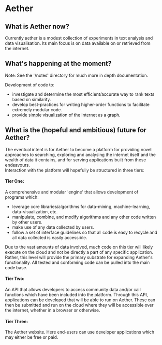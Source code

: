 # Aether


## What is Aether now?

Currently aether is a modest collection of experiments in text analysis and data visualisation. Its main focus is on data available 
on or retrieved from the internet.


## What's happening at the moment?

Note: See the '/notes' directory for much more in depth documentation. 

Development of code to:

-  investigate and determine the most efficient/accurate way to rank texts based on similarity.
-  develop best-practices for writing higher-order functions to facilitate extremely modular code. 
-  provide simple visualization of the internet as a graph.


## What is the (hopeful and ambitious) future for Aether?

The eventual intent is for Aether to become a platform for providing novel approaches to searching, exploring and analysing the 
internet itself and the wealth of data it contains, and for serving applications built from these endeavours.   
Interaction with the platform will hopefully be structured in three tiers:

#### Tier One:

A comprehensive and modular 'engine' that allows development of programs which:

-  leverage core libraries/algorithms for data-mining, machine-learning, data-visualization, etc.
-  manipulate, combine, and modify algorithms and any other code written by other users.
-  make use of any data collected by users.
-  follow a set of interface guidelines so that all code is easy to recycle and all data collected is easily accessible.

Due to the vast amounts of data involved, much code on this tier will likely execute on the cloud and not be directly a part of any
specific application. Rather, this level will provide the primary substrate for expanding Aether's functionality. All tested and 
conforming code can be pulled into the main code base.


#### Tier Two:

An API that allows developers to access community data and/or call functions which have been included into the platform.
Through this API, applications can be developed that will be able to run on Aether. These can then be submitted and run on the cloud
where they will be accessible over the internet, whether in a browser or otherwise.


#### Tier Three:

The Aether website. Here end-users can use developer applications which may either be free or paid. 
  
 
